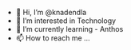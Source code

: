 - 👋 Hi, I’m @knadendla
- 👀 I’m interested in Technology
- 🌱 I’m currently learning - Anthos 
- 📫 How to reach me ...

<!---
knadendla/knadendla is a ✨ special ✨ repository because its `README.md` (this file) appears on your GitHub profile.
You can click the Preview link to take a look at your changes.
--->
